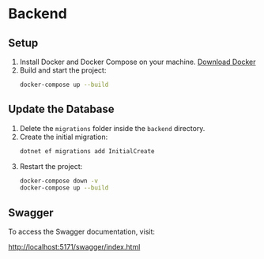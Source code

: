 # Backend

## Setup
1. Install Docker and Docker Compose on your machine. [Download Docker](https://www.docker.com/products/docker-desktop)
2. Build and start the project:
   ```sh
   docker-compose up --build
   ```

## Update the Database
1. Delete the `migrations` folder inside the `backend` directory.
2. Create the initial migration:
   ```sh
   dotnet ef migrations add InitialCreate
   ```
3. Restart the project:
   ```sh
   docker-compose down -v
   docker-compose up --build
   ```

## Swagger
To access the Swagger documentation, visit:

[http://localhost:5171/swagger/index.html](http://localhost:5171/swagger/index.html)
